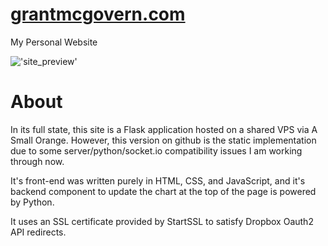 [grantmcgovern.com](http://www.grantmcgovern.com)
=================

My Personal Website

!['site_preview'](http://i1158.photobucket.com/albums/p618/g12mcgov/Screenshot2014-09-30173738.png)

About
=================
In its full state, this site is a Flask application hosted on a shared VPS via A Small Orange. However, this version on github is the static implementation due to some server/python/socket.io compatibility issues I am working through now.

It's front-end was written purely in HTML, CSS, and JavaScript, and it's backend component to update the chart at the top of the page is powered by Python.

It uses an SSL certificate provided by StartSSL to satisfy Dropbox Oauth2 API redirects.

